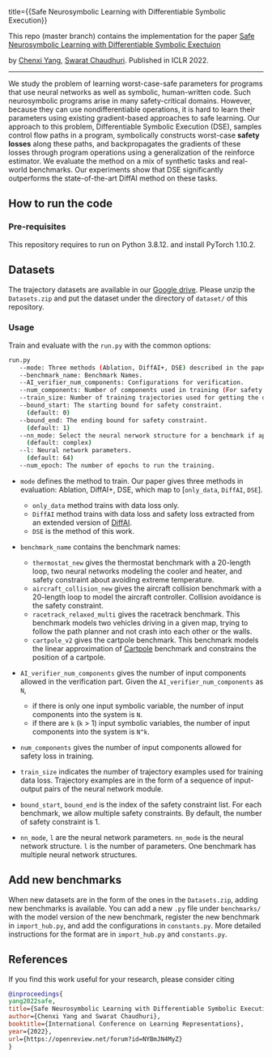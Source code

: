 title={{Safe Neurosymbolic Learning with Differentiable Symbolic Execution}}

This repo (master branch) contains the implementation for the paper [Safe Neurosymbolic Learning with Differentiable Symbolic Exectuion](https://openreview.net/forum?id=NYBmJN4MyZ) 

by [Chenxi Yang](https://cxyang1997.github.io/), [Swarat Chaudhuri](https://www.cs.utexas.edu/~swarat/). Published in ICLR 2022.

--------------------

We study the problem of learning worst-case-safe parameters for programs that use neural networks as well as symbolic, human-written code. Such neurosymbolic programs arise in many safety-critical domains. However, because they can use nondifferentiable operations, it is hard to learn their parameters using existing gradient-based approaches to safe learning. Our approach to this problem, Differentiable Symbolic Execution (DSE), samples control flow paths in a program, symbolically constructs worst-case **safety losses** along these paths, and backpropagates the gradients of these losses through program operations using a generalization of the reinforce estimator. We evaluate the method on a mix of synthetic tasks and real-world benchmarks. Our experiments show that DSE significantly outperforms the state-of-the-art DiffAI method on these tasks. 


## How to run the code

### Pre-requisites
This repository requires to run on Python 3.8.12. and install PyTorch 1.10.2.

## Datasets
The trajectory datasets are available in our [Google drive](https://drive.google.com/drive/folders/1Icj5gYvRMdpm5_Ys_vE2T1W5HKTMnVul?usp=sharing). Please unzip the `Datasets.zip` and put the dataset under the directory of `dataset/` of this repository.

### Usage
Train and evaluate with the `run.py` with the common options:

```sh
run.py
   --mode: Three methods (Ablation, DiffAI+, DSE) described in the paper. 
   --benchmark_name: Benchmark Names.
   --AI_verifier_num_components: Configurations for verification.
   --num_components: Number of components used in training (For safety loss).
   --train_size: Number of training trajectories used for getting the data loss.
   --bound_start: The starting bound for safety constraint. 
     (default: 0)
   --bound_end: The ending bound for safety constraint.
     (default: 1)
   --nn_mode: Select the neural nerwork structure for a benchmark if applied. 
     (default: complex)
   --l: Neural network parameters. 
     (default: 64)
   --num_epoch: The number of epochs to run the training.
```

* `mode` defines the method to train. Our paper gives three methods in evaluation: Ablation, DiffAI+, DSE, which map to [`only_data`, `DiffAI`, `DSE`].

   * `only_data` method trains with data loss only.
   * `DiffAI` method trains with data loss and safety loss extracted from an extended version of [DiffAI](https://files.sri.inf.ethz.ch/website/papers/icml18-diffai.pdf).
   * `DSE` is the method of this work.

*  `benchmark_name` contains the benchmark names:

   * `thermostat_new` gives the thermostat benchmark with a 20-length loop, two neural networks modeling the cooler and heater, and safety constraint about avoiding extreme temperature.
   * `aircraft_collision_new` gives the aircraft collision benchmark with a 20-length loop to model the aircraft controller. Collision avoidance is the safety constraint.
   * `racetrack_relaxed_multi` gives the racetrack benchmark. This benchmark models two vehicles driving in a given map, trying to follow the path planner and not crash into each other or the walls.
   * `cartpole_v2` gives the cartpole benchmark. This benchmark models the linear approximation of [Cartpole](https://github.com/openai/gym/blob/master/gym/envs/classic_control/cartpole.py) benchmark and constrains the position of a cartpole.

* `AI_verifier_num_components` gives the number of input components allowed in the verification part. Given the `AI_verifier_num_components` as `N`, 

   * if there is only one input symbolic variable, the number of input components into the system is `N`.
   * if there are `k` (`k` > 1) input symbolic variables, the number of input components into the system is `N^k`. 

* `num_components` gives the number of input components allowed for safety loss in training.
* `train_size` indicates the number of trajectory examples used for training data loss. Trajectory examples are in the form of a sequence of input-output pairs of the neural network module.
* `bound_start`, `bound_end` is the index of the safety constraint list. For each benchmark, we allow multiple safety constraints. By default, the number of safety constraint is 1.
* `nn_mode`, `l` are the neural network parameters. `nn_mode` is the neural network structure. `l` is the number of parameters. One benchmark has multiple neural network structures. 

## Add new benchmarks
When new datasets are in the form of the ones in the `Datasets.zip`, adding new benchmarks is available. You can add a new `.py` file under `benchmarks/` with the model version of the new benchmark, register the new benchmark in `import_hub.py`, and add the configurations in `constants.py`. More detailed instructions for the format are in `import_hub.py` and `constants.py`.

## References

If you find this work useful for your research, please consider citing
```bib
@inproceedings{
yang2022safe,
title={Safe Neurosymbolic Learning with Differentiable Symbolic Execution},
author={Chenxi Yang and Swarat Chaudhuri},
booktitle={International Conference on Learning Representations},
year={2022},
url={https://openreview.net/forum?id=NYBmJN4MyZ}
}
```
